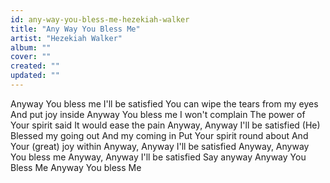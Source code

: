```yaml
---
id: any-way-you-bless-me-hezekiah-walker
title: "Any Way You Bless Me"
artist: "Hezekiah Walker"
album: ""
cover: ""
created: ""
updated: ""
---
```


Anyway You bless me
I'll be satisfied
You can wipe the tears from my eyes
And put joy inside
Anyway You bless me
I won't complain
The power of Your spirit said
It would ease the pain
Anyway, Anyway
I'll be satisfied
(He) Blessed my going out
And my coming in
Put Your spirit round about
And Your (great) joy within
Anyway, Anyway I'll be satisfied
Anyway, Anyway You bless me
Anyway, Anyway I'll be satisfied
Say anyway
Anyway
You Bless Me
Anyway You bless Me